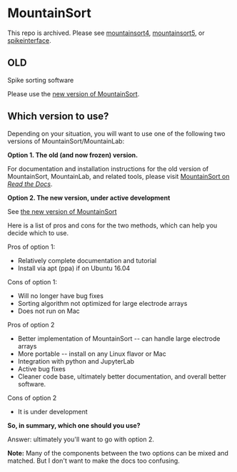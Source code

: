 # MountainSort

This repo is archived. Please see [mountainsort4](https://github.com/magland/mountainsort4), [mountainsort5](https://github.com/flatironinstitute/mountainsort5), or [spikeinterface](https://github.com/spikeinterface/spikeinterface).

## OLD

Spike sorting software

Please use the [new version of MountainSort](https://github.com/flatironinstitute/mountainsort_examples/blob/master/README.md).

## Which version to use? 

Depending on your situation, you will want to use one of the following two versions of MountainSort/MountainLab:

**Option 1. The old (and now frozen) version.**

For documentation and installation instructions for the old version of MountainSort, MountainLab, and related tools, please visit [MountainSort on *Read the Docs*](https://mountainsort.readthedocs.org).

**Option 2. The new version, under active development**

See [the new version of MountainSort](https://github.com/flatironinstitute/mountainsort_examples/blob/master/README.md)

Here is a list of pros and cons for the two methods, which can help you decide which to use.

Pros of option 1:
* Relatively complete documentation and tutorial
* Install via apt (ppa) if on Ubuntu 16.04

Cons of option 1:
* Will no longer have bug fixes
* Sorting algorithm not optimized for large electrode arrays
* Does not run on Mac

Pros of option 2
* Better implementation of MountainSort -- can handle large electrode arrays
* More portable -- install on any Linux flavor or Mac
* Integration with python and JupyterLab
* Active bug fixes
* Cleaner code base, ultimately better documentation, and overall better software.

Cons of option 2
* It is under development

**So, in summary, which one should you use?**

Answer: ultimately you'll want to go with option 2.

**Note:** Many of the components between the two options can be mixed and matched. But I don't want to make the docs too confusing.

